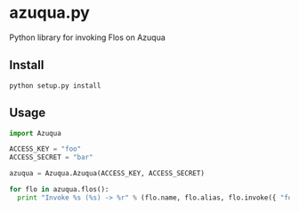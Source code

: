 azuqua.py
=========

Python library for invoking Flos on Azuqua

## Install

```
python setup.py install
```

## Usage

```python
import Azuqua

ACCESS_KEY = "foo"
ACCESS_SECRET = "bar"

azuqua = Azuqua.Azuqua(ACCESS_KEY, ACCESS_SECRET)

for flo in azuqua.flos():
  print "Invoke %s (%s) -> %r" % (flo.name, flo.alias, flo.invoke({ "foo": "bar" }))

```
